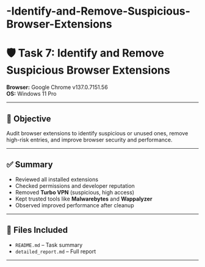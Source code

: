 # -Identify-and-Remove-Suspicious-Browser-Extensions
# 🛡️ Task 7: Identify and Remove Suspicious Browser Extensions

**Browser:** Google Chrome v137.0.7151.56  
**OS:** Windows 11 Pro

---

## 📌 Objective

Audit browser extensions to identify suspicious or unused ones, remove high-risk entries, and improve browser security and performance.

---

## ✅ Summary

- Reviewed all installed extensions
- Checked permissions and developer reputation
- Removed **Turbo VPN** (suspicious, high access)
- Kept trusted tools like **Malwarebytes** and **Wappalyzer**
- Observed improved performance after cleanup

---

## 📁 Files Included

- `README.md` – Task summary  
- `detailed_report.md` – Full report
---
